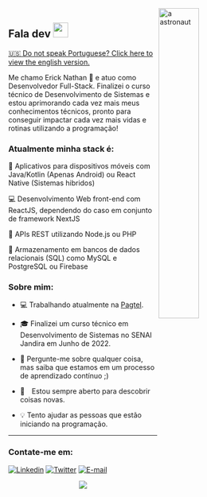 <a href="https://blush.design/pt/artists/RyUTVuP8G4QeAAEEQgug/pablo-stanley" title="Illustration by Pablo Stanley">
  <img align="right" src="https://images.blush.design/zV4kqq0-yOM8Mj4wX2eH?w=920&auto=compress&cs=srgb" alt="a astronaut" width=40% height=40% />
</a>

## Fala dev <img src="https://raw.githubusercontent.com/kaueMarques/kaueMarques/master/hi.gif" width="30px" height="30px">

<a href="https://github.com/ericknathan/ericknathan/blob/main/README-EN.md">🇺🇸 Do not speak Portuguese? Click here to view the english version.</a>

Me chamo Erick Nathan 🚀 e atuo como Desenvolvedor Full-Stack. Finalizei o curso técnico de Desenvolvimento de Sistemas e estou aprimorando cada vez mais meus conhecimentos técnicos, pronto para conseguir impactar cada vez mais vidas e rotinas utilizando a programação!

### Atualmente minha stack é:

📱 Aplicativos para dispositivos móveis com Java/Kotlin (Apenas Android) ou React Native (Sistemas hibridos)

💻 Desenvolvimento Web front-end com ReactJS, dependendo do caso em conjunto de framework NextJS

📡 APIs REST utilizando Node.js ou PHP

💾 Armazenamento em bancos de dados relacionais (SQL) como MySQL e PostgreSQL ou Firebase

### Sobre mim:

- 💻 Trabalhando atualmente na [Pagtel](https://pagtel.com.br).

- 🎓 Finalizei um curso técnico em Desenvolvimento de Sistemas no SENAI Jandira em Junho de 2022.

- 💬 Pergunte-me sobre qualquer coisa, mas saiba que estamos em um processo de aprendizado contínuo ;)

- 🔭 Estou sempre aberto para descobrir coisas novas.

- 💡 Tento ajudar as pessoas que estão iniciando na programação.

<hr>

### Contate-me em:
[![Linkedin](https://img.shields.io/badge/Linkedin-2867b2?style=for-the-badge&logo=linkedin&logoColor=white)](https://www.linkedin.com/in/ericknathan/)
[![Twitter](https://img.shields.io/badge/Twitter-1DA1F2?style=for-the-badge&logo=twitter&logoColor=white)](https://twitter.com/onathannsz)
[![E-mail](https://img.shields.io/badge/Email-EA4335?style=for-the-badge&logo=gmail&logoColor=white)](mailto:erick.capito@hotmail.com)

<div align="center">
  <a href="https://github.com/anuraghazra/github-readme-stats">
    <img align="center" src="https://github-readme-stats.vercel.app/api?username=ericknathan&show_icons=true&theme=tokyonight&hide_border=true&locale=pt-br&count_private=true" />
  </a>
</div>
